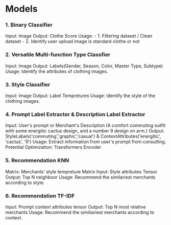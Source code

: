 # Models
### 1. Binary Classifier
Input: Image
Output: Clothe Score
Usage:
    - 1. Filtering dataset / Clean dataset
    - 2. Identify user upload image is standard clothe or not

### 2. Versatile Multi-function Type Classfier
Input: Image
Output: Labels(Gender, Season, Color, Master Type, Subtype)
Usage: Identify the attributes of clothing images.

### 3. Style Classifier
Input: Image
Output: Label Tempretures
Usage: Identify the style of the clothing images.

### 4. Prompt Label Extractor & Description Label Extractor
Input: User's prompt or Merchant's Description 
(A comfort commuting outfit with some energitic cactus design, and a number 9 design on arm.)
Output: StyleLabels('commuting','graphic','casual') & ContextAttributes('energitic', 'cactus', '9')
Usage: Extract information from user's prompt from consulting.
Potential Optimization: Transformers Encoder

### 5. Recommendation KNN
Matrix: Merchants' style tempreture Matrix
Input: Style attributes Tensor
Output: Top N neighboor
Usage: Recommend the similariest merchants according to style.

### 6. Recommendation TF-IDF
Input: Prompt context attributes tensor
Output: Top N most relative merchants
Usage: Recommend the similiariest merchants according to context.

